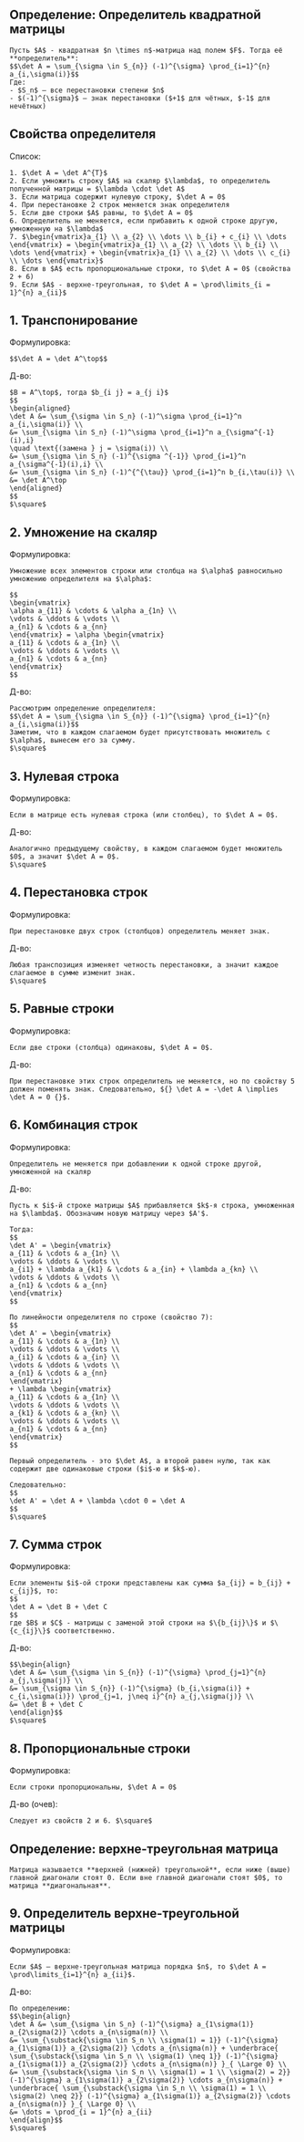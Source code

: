 ## Определение: Определитель квадратной матрицы
```spoiler-markdown
Пусть $A$ - квадратная $n \times n$-матрица над полем $F$. Тогда её **определитель**:
$$\det A = \sum_{\sigma \in S_{n}} (-1)^{\sigma} \prod_{i=1}^{n} a_{i,\sigma(i)}$$
Где:
- $S_n$ — все перестановки степени $n$
- $(-1)^{\sigma}$ — знак перестановки ($+1$ для чётных, $-1$ для нечётных)
```

## Свойства определителя
Список:
```spoiler-markdown
1. $\det A = \det A^{T}$
2. Если умножить строку $A$ на скаляр $\lambda$, то определитель полученной матрицы = $\lambda \cdot \det A$
3. Если матрица содержит нулевую строку, $\det A = 0$
4. При перестановке 2 строк меняется знак определителя
5. Если две строки $A$ равны, то $\det A = 0$
6. Определитель не меняется, если прибавить к одной строке другую, умноженную на $\lambda$
7. $\begin{vmatrix}a_{1} \\ a_{2} \\ \dots \\ b_{i} + c_{i} \\ \dots \end{vmatrix} = \begin{vmatrix}a_{1} \\ a_{2} \\ \dots \\ b_{i} \\ \dots \end{vmatrix} + \begin{vmatrix}a_{1} \\ a_{2} \\ \dots \\ c_{i} \\ \dots \end{vmatrix}$
8. Если в $A$ есть пропорциональные строки, то $\det A = 0$ (свойства 2 + 6)
9. Если $A$ - верхне-треугольная, то $\det A = \prod\limits_{i = 1}^{n} a_{ii}$
```

## 1. Транспонирование
Формулировка:
```spoiler-markdown
$$\det A = \det A^\top$$
```

Д-во:
```spoiler-markdown
$B = A^\top$, тогда $b_{i j} = a_{j i}$
$$
\begin{aligned}
\det A &= \sum_{\sigma \in S_n} (-1)^\sigma \prod_{i=1}^n a_{i,\sigma(i)} \\
&= \sum_{\sigma \in S_n} (-1)^\sigma \prod_{i=1}^n a_{\sigma^{-1}(i),i} 
\quad \text{(замена } j = \sigma(i)) \\
&= \sum_{\sigma \in S_n} (-1)^{\sigma ^{-1}} \prod_{i=1}^n a_{\sigma^{-1}(i),i} \\
&= \sum_{\sigma \in S_n} (-1)^{^{\tau}} \prod_{i=1}^n b_{i,\tau(i)} \\
&= \det A^\top
\end{aligned}
$$
$\square$
```

## 2. Умножение на скаляр
Формулировка:
```spoiler-markdown
Умножение всех элементов строки или столбца на $\alpha$ равносильно умножению определителя на $\alpha$:

$$
\begin{vmatrix}
\alpha a_{11} & \cdots & \alpha a_{1n} \\
\vdots & \ddots & \vdots \\
a_{n1} & \cdots & a_{nn}
\end{vmatrix} = \alpha \begin{vmatrix}
a_{11} & \cdots & a_{1n} \\
\vdots & \ddots & \vdots \\
a_{n1} & \cdots & a_{nn}
\end{vmatrix}
$$
```

Д-во:
```spoiler-markdown
Рассмотрим определение определителя:
$$\det A = \sum_{\sigma \in S_{n}} (-1)^{\sigma} \prod_{i=1}^{n} a_{i,\sigma(i)}$$
Заметим, что в каждом слагаемом будет присутствовать множитель с $\alpha$, вынесем его за сумму.
$\square$
```

## 3. Нулевая строка
Формулировка:
```spoiler-markdown
Если в матрице есть нулевая строка (или столбец), то $\det A = 0$.
```

Д-во:
```spoiler-markdown
Аналогично предыдущему свойству, в каждом слагаемом будет множитель $0$, а значит $\det A = 0$.
$\square$
```

## 4. Перестановка строк
Формулировка:
```spoiler-markdown
При перестановке двух строк (столбцов) определитель меняет знак.
```

Д-во:
```spoiler-markdown
Любая транспозиция изменяет четность перестановки, а значит каждое слагаемое в сумме изменит знак.
$\square$
```

## 5. Равные строки
Формулировка:
```spoiler-markdown
Если две строки (столбца) одинаковы, $\det A = 0$.
```

Д-во:
```spoiler-markdown
При перестановке этих строк определитель не меняется, но по свойству 5 должен поменять знак. Следовательно, ${} \det A = -\det A \implies \det A = 0 {}$.
```

## 6. Комбинация строк
Формулировка:
```spoiler-markdown
Определитель не меняется при добавлении к одной строке другой, умноженной на скаляр
```

Д-во:
```spoiler-markdown
Пусть к $i$-й строке матрицы $A$ прибавляется $k$-я строка, умноженная на $\lambda$. Обозначим новую матрицу через $A'$.

Тогда:
$$
\det A' = \begin{vmatrix}
a_{11} & \cdots & a_{1n} \\
\vdots & \ddots & \vdots \\
a_{i1} + \lambda a_{k1} & \cdots & a_{in} + \lambda a_{kn} \\
\vdots & \ddots & \vdots \\
a_{n1} & \cdots & a_{nn}
\end{vmatrix}
$$

По линейности определителя по строке (свойство 7):
$$
\det A' = \begin{vmatrix}
a_{11} & \cdots & a_{1n} \\
\vdots & \ddots & \vdots \\
a_{i1} & \cdots & a_{in} \\
\vdots & \ddots & \vdots \\
a_{n1} & \cdots & a_{nn}
\end{vmatrix}
+ \lambda \begin{vmatrix}
a_{11} & \cdots & a_{1n} \\
\vdots & \ddots & \vdots \\
a_{k1} & \cdots & a_{kn} \\
\vdots & \ddots & \vdots \\
a_{n1} & \cdots & a_{nn}
\end{vmatrix}
$$

Первый определитель - это $\det A$, а второй равен нулю, так как содержит две одинаковые строки ($i$-ю и $k$-ю). 

Следовательно:
$$
\det A' = \det A + \lambda \cdot 0 = \det A
$$
$\square$
```

## 7. Сумма строк
Формулировка:
```spoiler-markdown
Если элементы $i$-ой строки представлены как сумма $a_{ij} = b_{ij} + c_{ij}$, то:
$$
\det A = \det B + \det C
$$
где $B$ и $C$ - матрицы с заменой этой строки на $\{b_{ij}\}$ и $\{c_{ij}\}$ соответственно.
```

Д-во:
```spoiler-markdown
$$\begin{align}
\det A &= \sum_{\sigma \in S_{n}} (-1)^{\sigma} \prod_{j=1}^{n} a_{j,\sigma(j)} \\
&= \sum_{\sigma \in S_{n}} (-1)^{\sigma} (b_{i,\sigma(i)} + c_{i,\sigma(i)}) \prod_{j=1, j\neq i}^{n} a_{j,\sigma(j)} \\
&= \det B + \det C
\end{align}$$
$\square$
```

## 8. Пропорциональные строки
Формулировка:
```spoiler-markdown
Если строки пропорциональны, $\det A = 0$
```

Д-во (очев):
```spoiler-markdown
Следует из свойств 2 и 6. $\square$
```

## Определение: верхне-треугольная матрица
```spoiler-markdown
Матрица называется **верхней (нижней) треугольной**, если ниже (выше) главной диагонали стоят 0. Если вне главной диагонали стоят $0$, то матрица **диагональная**. 
```


## 9. Определитель верхне-треугольной матрицы
Формулировка:
```spoiler-markdown
Если $A$ — верхне-треугольная матрица порядка $n$, то $\det A = \prod\limits_{i=1}^{n} a_{ii}$.
```

Д-во:
```spoiler-markdown
По определению:
$$\begin{align}
\det A &= \sum_{\sigma \in S_n} (-1)^{\sigma} a_{1\sigma(1)} a_{2\sigma(2)} \cdots a_{n\sigma(n)} \\
&= \sum_{\substack{\sigma \in S_n \\ \sigma(1) = 1}} (-1)^{\sigma} a_{1\sigma(1)} a_{2\sigma(2)} \cdots a_{n\sigma(n)} + \underbrace{ \sum_{\substack{\sigma \in S_n \\ \sigma(1) \neq 1}} (-1)^{\sigma} a_{1\sigma(1)} a_{2\sigma(2)} \cdots a_{n\sigma(n)} }_{ \Large 0} \\
&= \sum_{\substack{\sigma \in S_n \\ \sigma(1) = 1 \\ \sigma(2) = 2}} (-1)^{\sigma} a_{1\sigma(1)} a_{2\sigma(2)} \cdots a_{n\sigma(n)} + \underbrace{ \sum_{\substack{\sigma \in S_n \\ \sigma(1) = 1 \\ \sigma(2) \neq 2}} (-1)^{\sigma} a_{1\sigma(1)} a_{2\sigma(2)} \cdots a_{n\sigma(n)} }_{ \Large 0} \\
&= \dots = \prod_{i = 1}^{n} a_{ii}
\end{align}$$
$\square$
```
